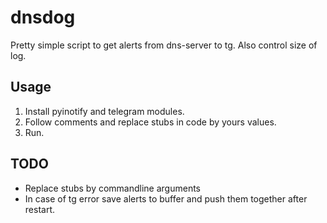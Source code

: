 # dnsdog


Pretty simple script to get alerts from dns-server to tg. Also control size of log.

## Usage
1. Install pyinotify and telegram modules.
2. Follow comments and replace stubs in code by yours values.
3. Run.

## TODO
* Replace stubs by commandline arguments
* In case of tg error save alerts to buffer and push them together after restart.

